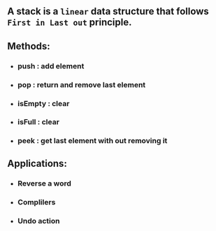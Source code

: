 ## A stack is a ```linear``` data structure that follows ```First in Last out``` principle.

## Methods:
* ### push : add element
* ### pop : return and remove last element
* ### isEmpty : clear
* ### isFull : clear
* ### peek : get last element with out removing it


## Applications:
* ### Reverse a word 
* ### Complilers 
* ### Undo action  

